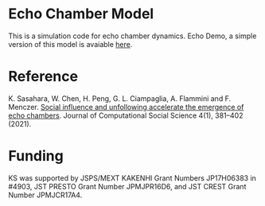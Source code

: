 # Echo Chamber Model
This is a simulation code for echo chamber dynamics. Echo Demo, a simple version of this model is avaiable [here](https://osome.iu.edu/demos/echo/).

# Reference
K. Sasahara, W. Chen, H. Peng, G. L. Ciampaglia, A. Flammini and  F. Menczer. [Social influence and unfollowing accelerate the emergence of echo chambers](https://doi.org/10.1007/s42001-020-00084-7). Journal of Computational Social Science 4(1), 381–402 (2021).

# Funding
KS was supported by JSPS/MEXT KAKENHI Grant Numbers JP17H06383 in #4903, JST PRESTO Grant Number JPMJPR16D6, and JST CREST Grant Number JPMJCR17A4.
